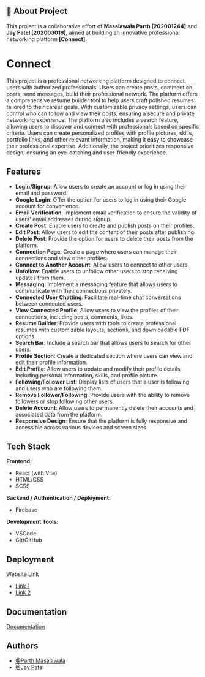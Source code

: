 
## 🚀 About Project
This project is a collaborative effort of **Masalawala Parth [202001244]** and **Jay Patel [202003019]**, aimed at building an innovative professional networking platform **[Connect]**.

# Connect

This project is a professional networking platform designed to connect users with authorized professionals. Users can create posts, comment on posts, send messages, build their professional network. The platform offers a comprehensive resume builder tool to help users craft polished resumes tailored to their career goals. With customizable privacy settings, users can control who can follow and view their posts, ensuring a secure and private networking experience. The platform also includes a search feature, allowing users to discover and connect with professionals based on specific criteria. Users can create personalized profiles with profile pictures, skills, portfolio links, and other relevant information, making it easy to showcase their professional expertise. Additionally, the project prioritizes responsive design, ensuring an eye-catching and user-friendly experience.


## Features

- **Login/Signup**: Allow users to create an account or log in using their email and password.
- **Google Login**: Offer the option for users to log in using their Google account for convenience.
- **Email Verification**: Implement email verification to ensure the validity of users' email addresses during signup.
- **Create Post**: Enable users to create and publish posts on their profiles.
- **Edit Post**: Allow users to edit the content of their posts after publishing.
- **Delete Post**: Provide the option for users to delete their posts from the platform.
- **Connection Page**: Create a page where users can manage their connections and view other profiles.
- **Connect to Another Account**: Allow users to connect to other users.
- **Unfollow**: Enable users to unfollow other users to stop receiving updates from them.
- **Messaging**: Implement a messaging feature that allows users to communicate with their connections privately.
- **Connected User Chatting**: Facilitate real-time chat conversations between connected users.
- **View Connected Profile**: Allow users to view the profiles of their connections, including posts, comments, likes.
- **Resume Builder**: Provide users with tools to create professional resumes with customizable layouts, sections, and downloadable PDF options.
- **Search Bar**: Include a search bar that allows users to search for other users.
- **Profile Section**: Create a dedicated section where users can view and edit their profile information.
- **Edit Profile**: Allow users to update and modify their profile details, including personal information, skills, and profile picture.
- **Following/Follower List**: Display lists of users that a user is following and users who are following them.
- **Remove Follower/Following**: Provide users with the ability to remove followers or stop following other users.
- **Delete Account**: Allow users to permanently delete their accounts and associated data from the platform.
- **Responsive Design**: Ensure that the platform is fully responsive and accessible across various devices and screen sizes.

## Tech Stack
**Frontend:**
- React (with Vite)
- HTML/CSS
- SCSS

**Backend / Authentication / Deployment:**
- Firebase

**Development Tools:**

- VSCode
- Git/GitHub
## Deployment

Website Link
- [Link 1](https://connect-e4944.web.app/)
- [Link 2](https://connect-e4944.firebaseapp.com/)




## Documentation

[Documentation](https://drive.google.com/drive/u/1/folders/1npZiZhALz7uuA3kAwGjx7GrV-4XaVnkA)


## Authors

- [@Parth Masalawala](https://www.github.com/Parthmasala)
- [@Jay Patel](https://www.github.com/Jay-Patel-0812)

